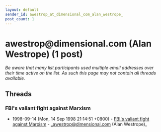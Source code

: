 ```yaml
---
layout: default
sender_id: awestrop_at_dimensional_com_alan_westrope_
post_count: 1
---
```


# awestrop<span>@</span>dimensional.com (Alan Westrope) (1 post)

_Be aware that many list participants used multiple email addresses over their time active on the list. As such this page may not contain all threads available._

## Threads

### FBI's valiant fight against Marxism
+ 1998-09-14 (Mon, 14 Sep 1998 21:14:51 +0800) - [FBI's valiant fight against Marxism](/archive/1998/09/7ed50c242461e527b34085df4d4c1748a08dcfc13244ef213b8c356fc87cd5fe) - _awestrop@dimensional.com (Alan Westrope)_

